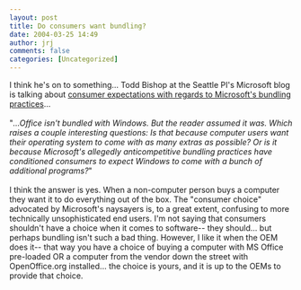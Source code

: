 ```yaml
---
layout: post
title: Do consumers want bundling?
date: 2004-03-25 14:49
author: jrj
comments: false
categories: [Uncategorized]
---
```

I think he's on to something... Todd Bishop at the Seattle PI's Microsoft blog is talking about <a href="http://blog.seattlepi.nwsource.com/microsoft/archives/002494.html" target="_blank">consumer expectations with regards to Microsoft's bundling practices</a>...
<br />
<br />"*...Office isn't bundled with Windows. But the reader assumed it was. Which raises a couple interesting questions: Is that because computer users want their operating system to come with as many extras as possible? Or is it because Microsoft's allegedly anticompetitive bundling practices have conditioned consumers to expect Windows to come with a bunch of additional programs?*"
<br />
<br />I think the answer is yes. When a non-computer person buys a computer they want it to do everything out of the box. The "consumer choice" advocated by Microsoft's naysayers is, to a great extent, confusing to more technically unsophisticated end users. I'm not saying that consumers shouldn't have a choice when it comes to software-- they should... but perhaps bundling isn't such a bad thing. However, I like it when the OEM does it-- that way you have a choice of buying a computer with MS Office pre-loaded OR a computer from the vendor down the street with OpenOffice.org installed... the choice is yours, and it is up to the OEMs to provide that choice.
